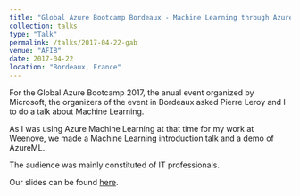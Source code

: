 ```yaml
---
title: "Global Azure Bootcamp Bordeaux - Machine Learning through AzureML"
collection: talks
type: "Talk"
permalink: /talks/2017-04-22-gab
venue: "AFIB"
date: 2017-04-22
location: "Bordeaux, France"
---
```


For the Global Azure Bootcamp 2017, the anual event organized by Microsoft, the organizers of the event in Bordeaux asked Pierre Leroy and I to do a talk about Machine Learning. 

As I was using Azure Machine Learning at that time for my work at Weenove, we made a Machine Learning introduction talk and a demo of AzureML.

The audience was mainly constituted of IT professionals.

Our slides can be found <a href="{{ site.url }}/files/GAB2017_MachineLearning.pdf"><i class="fas fa-file-pdf"></i> here</a>.
